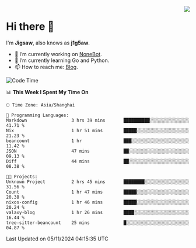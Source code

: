 <a href="#">
  <img align="right" src="https://github-readme-stats.vercel.app/api?username=j1g5awi&count_private=true&show_icons=true&title_color=80070B&text_color=B3B3B3&bg_color=212121&icon_color=80070B" />
</a>

# Hi there 👋

I'm **Jigsaw**, also knows as **j1g5aw**.

- 🔭 I’m currently working on [NoneBot](https://github.com/nonebot).
- 🌱 I’m currently learning Go and Python.
- 📫 How to reach me: [Blog](https://blog.maddestroyer.xyz/).

<!--START_SECTION:waka-->
![Code Time](http://img.shields.io/badge/Code%20Time-1%2C792%20hrs%2020%20mins-blue)

📊 **This Week I Spent My Time On** 

```text
🕑︎ Time Zone: Asia/Shanghai

💬 Programming Languages: 
Markdown                 3 hrs 39 mins       ██████████░░░░░░░░░░░░░░░   41.71 % 
Nix                      1 hr 51 mins        █████░░░░░░░░░░░░░░░░░░░░   21.23 % 
beancount                1 hr                ███░░░░░░░░░░░░░░░░░░░░░░   11.42 % 
JSON                     47 mins             ██░░░░░░░░░░░░░░░░░░░░░░░   09.13 % 
Diff                     44 mins             ██░░░░░░░░░░░░░░░░░░░░░░░   08.38 % 

🐱‍💻 Projects: 
Unknown Project          2 hrs 45 mins       ████████░░░░░░░░░░░░░░░░░   31.56 % 
Count                    1 hr 47 mins        █████░░░░░░░░░░░░░░░░░░░░   20.38 % 
nixos-config             1 hr 46 mins        █████░░░░░░░░░░░░░░░░░░░░   20.24 % 
valaxy-blog              1 hr 26 mins        ████░░░░░░░░░░░░░░░░░░░░░   16.44 % 
tree-sitter-beancount    25 mins             █░░░░░░░░░░░░░░░░░░░░░░░░   04.87 % 
```


 Last Updated on 05/11/2024 04:15:35 UTC
<!--END_SECTION:waka-->
